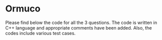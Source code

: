 # Ormuco
Please find below the code for all the 3 questions. The code is written in C++ language and appropriate comments have been added. Also, the codes include various test cases.
